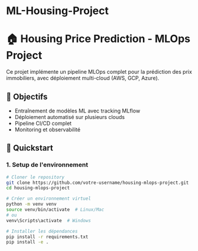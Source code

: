 # ML-Housing-Project

# 🏠 Housing Price Prediction - MLOps Project

Ce projet implémente un pipeline MLOps complet pour la prédiction des prix immobiliers, avec déploiement multi-cloud (AWS, GCP, Azure).

## 🎯 Objectifs

- Entraînement de modèles ML avec tracking MLflow
- Déploiement automatisé sur plusieurs clouds
- Pipeline CI/CD complet
- Monitoring et observabilité

## 🚀 Quickstart

### 1. Setup de l'environnement

```bash
# Cloner le repository
git clone https://github.com/votre-username/housing-mlops-project.git
cd housing-mlops-project

# Créer un environnement virtuel
python -m venv venv
source venv/bin/activate  # Linux/Mac
# ou
venv\Scripts\activate  # Windows

# Installer les dépendances
pip install -r requirements.txt
pip install -e .
